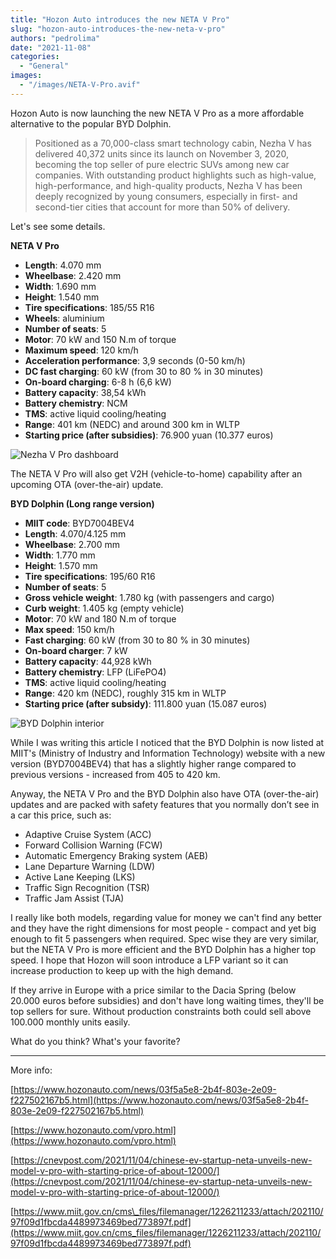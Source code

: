 ```yaml
---
title: "Hozon Auto introduces the new NETA V Pro"
slug: "hozon-auto-introduces-the-new-neta-v-pro"
authors: "pedrolima"
date: "2021-11-08"
categories:
  - "General"
images:
  - "/images/NETA-V-Pro.avif"
---
```


Hozon Auto is now launching the new NETA V Pro as a more affordable alternative to the popular BYD Dolphin.

> Positioned as a 70,000-class smart technology cabin, Nezha V has delivered 40,372 units since its launch on November 3, 2020, becoming the top seller of pure electric SUVs among new car companies. With outstanding product highlights such as high-value, high-performance, and high-quality products, Nezha V has been deeply recognized by young consumers, especially in first- and second-tier cities that account for more than 50% of delivery.

Let's see some details.

**NETA V Pro**

- **Length**: 4.070 mm
- **Wheelbase**: 2.420 mm
- **Width**: 1.690 mm
- **Height**: 1.540 mm
- **Tire specifications**: 185/55 R16
- **Wheels**: aluminium
- **Number of seats**: 5
- **Motor**: 70 kW and 150 N.m of torque
- **Maximum speed**: 120 km/h
- **Acceleration performance**: 3,9 seconds (0-50 km/h)
- **DC fast charging**: 60 kW (from 30 to 80 % in 30 minutes)
- **On-board charging**: 6-8 h (6,6 kW)
- **Battery capacity**: 38,54 kWh
- **Battery chemistry**: NCM
- **TMS**: active liquid cooling/heating
- **Range**: 401 km (NEDC) and around 300 km in WLTP
- **Starting price (after subsidies)**: 76.900 yuan (10.377 euros)

![Nezha V Pro dashboard](images/Nezha-V-Pro-dashboard.avif)

The NETA V Pro will also get V2H (vehicle-to-home) capability after an upcoming OTA (over-the-air) update.

**BYD Dolphin (Long range version)**

- **MIIT code**: BYD7004BEV4
- **Length**: 4.070/4.125 mm
- **Wheelbase**: 2.700 mm
- **Width**: 1.770 mm
- **Height**: 1.570 mm
- **Tire specifications**: 195/60 R16
- **Number of seats**: 5
- **Gross vehicle weight**: 1.780 kg (with passengers and cargo)
- **Curb weight**: 1.405 kg (empty vehicle)
- **Motor**: 70 kW and 180 N.m of torque
- **Max speed**: 150 km/h
- **Fast charging**: 60 kW (from 30 to 80 % in 30 minutes)
- **On-board charger**: 7 kW
- **Battery capacity**: 44,928 kWh
- **Battery chemistry**: LFP (LiFePO4)
- **TMS**: active liquid cooling/heating
- **Range**: 420 km (NEDC), roughly 315 km in WLTP
- **Starting price (after subsidy)**: 111.800 yuan (15.087 euros)

![BYD Dolphin interior](images/BYD-Dolphin-interior.avif)

While I was writing this article I noticed that the BYD Dolphin is now listed at MIIT's (Ministry of Industry and Information Technology) website with a new version (BYD7004BEV4) that has a slightly higher range compared to previous versions - increased from 405 to 420 km.

Anyway, the NETA V Pro and the BYD Dolphin also have OTA (over-the-air) updates and are packed with safety features that you normally don’t see in a car this price, such as:

- Adaptive Cruise System (ACC)
- Forward Collision Warning (FCW)
- Automatic Emergency Braking system (AEB)
- Lane Departure Warning (LDW)
- Active Lane Keeping (LKS)
- Traffic Sign Recognition (TSR)
- Traffic Jam Assist (TJA)

I really like both models, regarding value for money we can't find any better and they have the right dimensions for most people - compact and yet big enough to fit 5 passengers when required. Spec wise they are very similar, but the NETA V Pro is more efficient and the BYD Dolphin has a higher top speed. I hope that Hozon will soon introduce a LFP variant so it can increase production to keep up with the high demand.

If they arrive in Europe with a price similar to the Dacia Spring (below 20.000 euros before subsidies) and don't have long waiting times, they'll be top sellers for sure. Without production constraints both could sell above 100.000 monthly units easily.

What do you think? What's your favorite?

---

More info:

[https://www.hozonauto.com/news/03f5a5e8-2b4f-803e-2e09-f227502167b5.html](https://www.hozonauto.com/news/03f5a5e8-2b4f-803e-2e09-f227502167b5.html)

[https://www.hozonauto.com/vpro.html](https://www.hozonauto.com/vpro.html)

[https://cnevpost.com/2021/11/04/chinese-ev-startup-neta-unveils-new-model-v-pro-with-starting-price-of-about-12000/](https://cnevpost.com/2021/11/04/chinese-ev-startup-neta-unveils-new-model-v-pro-with-starting-price-of-about-12000/)

[https://www.miit.gov.cn/cms\_files/filemanager/1226211233/attach/202110/97f09d1fbcda4489973469bed773897f.pdf](https://www.miit.gov.cn/cms_files/filemanager/1226211233/attach/202110/97f09d1fbcda4489973469bed773897f.pdf)
